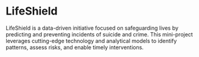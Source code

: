 # LifeShield
LifeShield is a data-driven initiative focused on safeguarding lives by predicting and preventing incidents of suicide and crime. This mini-project leverages cutting-edge technology and analytical models to identify patterns, assess risks, and enable timely interventions.
